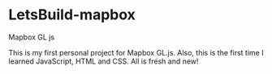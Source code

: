 # LetsBuild-mapbox
Mapbox GL js

This is my first personal project for Mapbox GL.js. Also, this is the first time I learned JavaScript, HTML and CSS. All is fresh and new!
